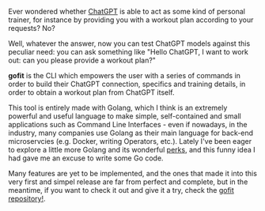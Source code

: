 Ever wondered whether [ChatGPT](https://chat.openai.com/) is able to act as some kind of personal trainer, for instance by providing you with a workout plan according to your requests?
No?

Well, whatever the answer, now you can test ChatGPT models against this peculiar need: you can ask something like "Hello ChatGPT, I want to work out: can you please provide a workout plan?"

**gofit** is the CLI which empowers the user with a series of commands in order to build their ChatGPT connection, specifics and training details, in order to obtain a workout plan from ChatGPT itself.

This tool is entirely made with Golang, which I think is an extremely powerful and useful language to make simple, self-contained and small applications such as Command Line Interfaces - even if nowadays, in the industry, many companies use Golang as their main language for back-end microservcies (e.g. Docker, writing Operators, etc.). 
Lately I've been eager to explore a little more Golang and its wonderful [perks](https://medium.com/@julienetienne/why-go-the-benefits-of-golang-6c39ea6cff7e), and this funny idea I had gave me an excuse to write some Go code.

Many features are yet to be implemented, and the ones that made it into this very first and simpel release are far from perfect and complete, but in the meantime, if you want to check it out and give it a try, check the [gofit repository!](https://github.com/valgh/gofit).
